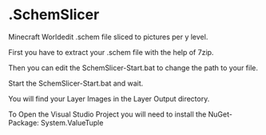 # .SchemSlicer
Minecraft Worldedit .schem file sliced to pictures per y level.

First you have to extract your .schem file with the help of 7zip.

Then you can edit the SchemSlicer-Start.bat to change the path to your file.

Start the SchemSlicer-Start.bat and wait.

You will find your Layer Images in the Layer Output directory.

To Open the Visual Studio Project you will need to install the NuGet-Package: System.ValueTuple
